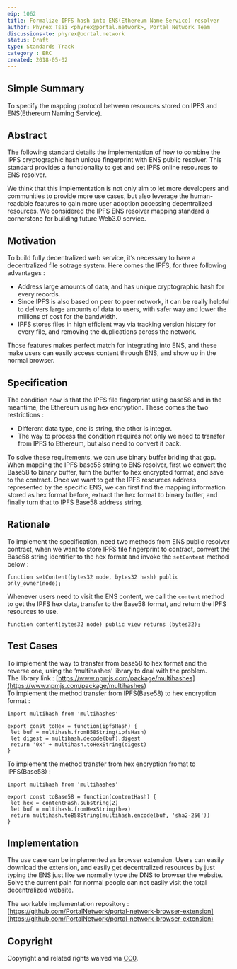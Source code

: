 ```yaml
---
eip: 1062
title: Formalize IPFS hash into ENS(Ethereum Name Service) resolver
author: Phyrex Tsai <phyrex@portal.network>, Portal Network Team
discussions-to: phyrex@portal.network
status: Draft
type: Standards Track
category : ERC
created: 2018-05-02
---
```


## Simple Summary
To specify the mapping protocol between resources stored on IPFS and ENS(Ethereum Naming Service).

## Abstract
The following standard details the implementation of how to combine the IPFS cryptographic hash unique fingerprint with ENS public resolver. This standard provides a functionality to get and set IPFS online resources to ENS resolver.
  
We think that this implementation is not only aim to let more developers and communities to provide more use cases, but also leverage the human-readable features to gain more user adoption accessing decentralized resources. We considered the IPFS ENS resolver mapping standard a cornerstone for building future Web3.0 service.

## Motivation
To build fully decentralized web service, it’s necessary to have a decentralized file sotrage system. Here comes the IPFS, for three following advantages :
- Address large amounts of data, and has unique cryptographic hash for every records.
- Since IPFS is also based on peer to peer network, it can be really helpful to delivers large amounts of data to users, with safer way and lower the millions of cost for the bandwidth.
- IPFS stores files in high efficient way via tracking version history for every file, and removing the duplications across the network.
  
Those features makes perfect match for integrating into ENS, and these make users can easily access content through ENS, and show up in the normal browser.


## Specification
The condition now is that the IPFS file fingerprint using base58 and in the meantime, the Ethereum using hex encryption. These comes the two restrictions :
- Different data type, one is string, the other is integer.
- The way to process the condition requires not only we need to transfer from IPFS to Ethereum, but also need to convert it back.
  
To solve these requirements, we can use binary buffer briding that gap.  
When mapping the IPFS base58 string to ENS resolver, first we convert the Base58 to binary buffer, turn the buffer to hex encrypted format, and save to the contract. Once we want to get the IPFS resources address represented by the specific ENS, we can first find the mapping information stored as hex format before, extract the hex format to binary buffer, and finally turn that to IPFS Base58 address string.


## Rationale
To implement the specification, need two methods from ENS public resolver contract, when we want to store IPFS file fingerprint to contract, convert the Base58 string identifier to the hex format and invoke the `setContent` method below :
  
```
function setContent(bytes32 node, bytes32 hash) public only_owner(node);
```
  
Whenever users need to visit the ENS content, we call the `content` method to get the IPFS hex data, transfer to the Base58 format, and return the IPFS resources to use.
  
```
function content(bytes32 node) public view returns (bytes32);
```

## Test Cases

To implement the way to transfer from base58 to hex format and the reverse one, using the ‘multihashes’ library to deal with the problem.  
The library link : [https://www.npmjs.com/package/multihashes](https://www.npmjs.com/package/multihashes)  
To implement the method transfer from IPFS(Base58) to hex encryption format :
  
```
import multihash from 'multihashes'

export const toHex = function(ipfsHash) {
 let buf = multihash.fromB58String(ipfsHash)
 let digest = multihash.decode(buf).digest
 return '0x' + multihash.toHexString(digest)
}
```
  
To implement the method transfer from hex encryption fromat to IPFS(Base58) :
  
```
import multihash from 'multihashes'

export const toBase58 = function(contentHash) {
 let hex = contentHash.substring(2)
 let buf = multihash.fromHexString(hex)
 return multihash.toB58String(multihash.encode(buf, 'sha2-256'))
}
```

## Implementation
The use case can be implemented as browser extension. Users can easily download the extension, and easily get decentralized resources by just typing the ENS just like we normally type the DNS to browser the website. Solve the current pain for normal people can not easily visit the total decentralized website.

The workable implementation repository : [https://github.com/PortalNetwork/portal-network-browser-extension](https://github.com/PortalNetwork/portal-network-browser-extension)

## Copyright
Copyright and related rights waived via [CC0](https://creativecommons.org/publicdomain/zero/1.0/).


